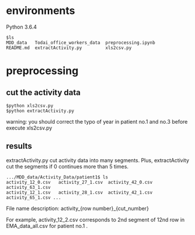 # environments
Python 3.6.4
```
$ls
MDD_data   Todai_office_workers_data  preprocessing.ipynb
README.md  extractActivity.py         xls2csv.py
```

# preprocessing
## cut the activity data
```
$python xls2csv.py
$python extractActivity.py
```
warning: you should correct the typo of year in patient no.1 and no.3 before execute xls2csv.py

## results
extractActivity.py cut activity data into many segments.
Plus, extractActivity cut the segments if 0 continues more than 5 times.

```
.../MDD_data/Activity_Data/patient1$ ls
activity_12_0.csv   activity_27_1.csv  activity_42_0.csv  activity_63_1.csv
activity_12_1.csv   activity_28_1.csv  activity_42_1.csv  activity_65_1.csv ...
```

File name description: activity_{row number}_{cut_number}

For example, activity_12_2.csv corresponds to 2nd segment of 12nd row in EMA_data_all.csv for patient no.1 .
